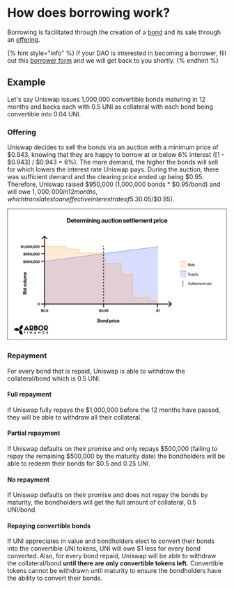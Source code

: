 # How does borrowing work? 

Borrowing is facilitated through the creation of a [bond](../../protocol/bonds/) and its sale through an [offering](../../protocol/offerings/).

{% hint style="info" %}
If your DAO is interested in becoming a borrower, fill out this [borrower form](https://forms.gle/Hn4FQscKbj9BniKu8) and we will get back to you shortly.
{% endhint %}

## Example

Let's say Uniswap issues 1,000,000 convertible bonds maturing in 12 months and backs each with 0.5 UNI as collateral with each bond being convertible into 0.04 UNI.

### Offering

Uniswap decides to sell the bonds via an auction with a minimum price of $0.943, knowing that they are happy to borrow at or below 6% interest (\[1 - $0.943] / $0.943 = 6%). The more demand, the higher the bonds will sell for which lowers the interest rate Uniswap pays. During the auction, there was sufficient demand and the clearing price ended up being $0.95. Therefore, Uniswap raised $950,000 (1,000,000 bonds \* $0.95/bond) and will owe $1,000,000 in 12 months, which translates to an effective interest rate of 5.3% ($0.05/$0.95).

![](<../../.gitbook/assets/image (23).png>)

### Repayment

For every bond that is repaid, Uniswap is able to withdraw the collateral/bond which is 0.5 UNI.

#### **Full repayment**

If Uniswap fully repays the $1,000,000 before the 12 months have passed, they will be able to withdraw all their collateral.

#### Partial repayment

If Uniswap defaults on their promise and only repays $500,000 (failing to repay the remaining $500,000 by the maturity date) the bondholders will be able to redeem their bonds for $0.5 and 0.25 UNI.

#### No repayment

If Uniswap defaults on their promise and does not repay the bonds by maturity, the bondholders will get the full amount of collateral, 0.5 UNI/bond.

#### Repaying convertible bonds

If UNI appreciates in value and bondholders elect to convert their bonds into the convertible UNI tokens, UNI will owe $1 less for every bond converted. Also, for every bond repaid, Uniswap will be able to withdraw the collateral/bond **until there are only convertible tokens left.** Convertible tokens cannot be withdrawn until maturity to ensure the bondholders have the ability to convert their bonds.
